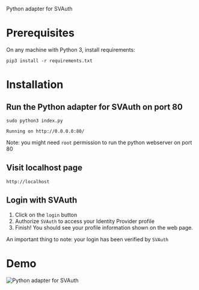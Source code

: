 Python adapter for SVAuth


# Prerequisites
On any machine with Python 3, install requirements:

    pip3 install -r requirements.txt

# Installation

## Run the Python adapter for SVAuth on port 80

    sudo python3 index.py

    Running on http://0.0.0.0:80/
    
Note: you might need `root` permission to run the python webserver on port 80


## Visit localhost page

    http://localhost

## Login with SVAuth

1. Click on the `login` button
2. Authorize `SVAuth` to access your Identity Provider profile
3. Finish! You should see your profile information shown on the web page.

An important thing to note: your login has been verified by `SVAuth`

# Demo

![Python adapter for SVAuth](https://media.giphy.com/media/xUPGcHE7FCbpkFqV8I/giphy.gif "Demo")
